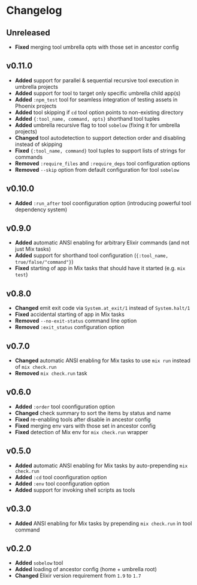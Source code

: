 # Changelog

## Unreleased

- **Fixed** merging tool umbrella opts with those set in ancestor config

## v0.11.0

- **Added** support for parallel & sequential recursive tool execution in umbrella projects
- **Added** support for tool to target only specific umbrella child app(s)
- **Added** `:npm_test` tool for seamless integration of testing assets in Phoenix projects
- **Added** tool skipping if `cd` tool option points to non-existing directory
- **Added** `{:tool_name, command, opts}` shorthand tool tuples
- **Added** umbrella recursive flag to tool `sobelow` (fixing it for umbrella projects)
- **Changed** tool autodetection to support detection order and disabling instead of skipping
- **Fixed** `{:tool_name, command}` tool tuples to support lists of strings for commands
- **Removed** `:require_files` and `:require_deps` tool configuration options
- **Removed** `--skip` option from default configuration for tool `sobelow`

## v0.10.0

- **Added** `:run_after` tool coonfiguration option (introducing powerful tool dependency system)

## v0.9.0

- **Added** automatic ANSI enabling for arbitrary Elixir commands (and not just Mix tasks)
- **Added** support for shorthand tool configuration (`{:tool_name, true/false/"command"}`)
- **Fixed** starting of app in Mix tasks that should have it started (e.g. `mix test`)

## v0.8.0

- **Changed** emit exit code via `System.at_exit/1` instead of `System.halt/1`
- **Fixed** accidental starting of app in Mix tasks
- **Removed** `--no-exit-status` command line option
- **Removed** `:exit_status` configuration option

## v0.7.0

- **Changed** automatic ANSI enabling for Mix tasks to use `mix run` instead of `mix check.run`
- **Removed** `mix check.run` task

## v0.6.0

- **Added** `:order` tool coonfiguration option
- **Changed** check summary to sort the items by status and name
- **Fixed** re-enabling tools after disable in ancestor config
- **Fixed** merging env vars with those set in ancestor config
- **Fixed** detection of Mix env for `mix check.run` wrapper

## v0.5.0

- **Added** automatic ANSI enabling for Mix tasks by auto-prepending `mix check.run`
- **Added** `:cd` tool coonfiguration option
- **Added** `:env` tool coonfiguration option
- **Added** support for invoking shell scripts as tools

## v0.3.0

- **Added** ANSI enabling for Mix tasks by prepending `mix check.run` in tool command

## v0.2.0

- **Added** `sobelow` tool
- **Added** loading of ancestor config (home + umbrella root)
- **Changed** Elixir version requirement from `1.9` to `1.7`
